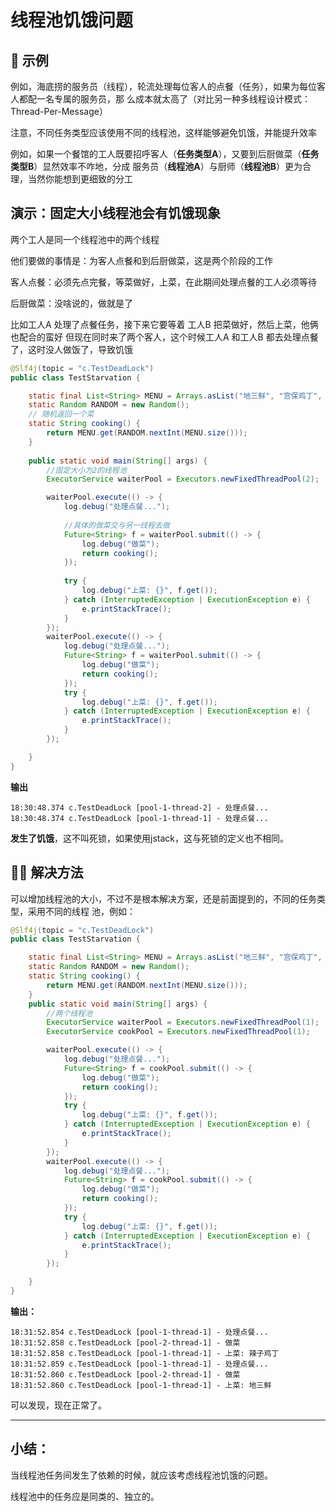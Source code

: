 # 线程池饥饿问题

## :fist_right: 示例

例如，海底捞的服务员（线程），轮流处理每位客人的点餐（任务），如果为每位客人都配一名专属的服务员，那
么成本就太高了（对比另一种多线程设计模式：Thread-Per-Message）

注意，不同任务类型应该使用不同的线程池，这样能够避免饥饿，并能提升效率

例如，如果一个餐馆的工人既要招呼客人（**任务类型A**），又要到后厨做菜（**任务类型B**）显然效率不咋地，分成
服务员（**线程池A**）与厨师（**线程池B**）更为合理，当然你能想到更细致的分工

## 演示：固定大小线程池会有饥饿现象

两个工人是同一个线程池中的两个线程

他们要做的事情是：为客人点餐和到后厨做菜，这是两个阶段的工作

客人点餐：必须先点完餐，等菜做好，上菜，在此期间处理点餐的工人必须等待

后厨做菜：没啥说的，做就是了

比如工人A 处理了点餐任务，接下来它要等着 工人B 把菜做好，然后上菜，他俩也配合的蛮好
但现在同时来了两个客人，这个时候工人A 和工人B 都去处理点餐了，这时没人做饭了，导致饥饿



```java
@Slf4j(topic = "c.TestDeadLock")
public class TestStarvation {

    static final List<String> MENU = Arrays.asList("地三鲜", "宫保鸡丁", "辣子鸡丁", "烤鸡翅");
    static Random RANDOM = new Random();
    // 随机返回一个菜
    static String cooking() {
        return MENU.get(RANDOM.nextInt(MENU.size()));
    }
    
    public static void main(String[] args) {
        //固定大小为2的线程池
        ExecutorService waiterPool = Executors.newFixedThreadPool(2);

        waiterPool.execute(() -> {
            log.debug("处理点餐...");
            
            //具体的做菜交与另一线程去做
            Future<String> f = waiterPool.submit(() -> {
                log.debug("做菜");
                return cooking();
            });
            
            try {
                log.debug("上菜: {}", f.get());
            } catch (InterruptedException | ExecutionException e) {
                e.printStackTrace();
            }
        });
        waiterPool.execute(() -> {
            log.debug("处理点餐...");
            Future<String> f = waiterPool.submit(() -> {
                log.debug("做菜");
                return cooking();
            });
            try {
                log.debug("上菜: {}", f.get());
            } catch (InterruptedException | ExecutionException e) {
                e.printStackTrace();
            }
        });

    }
}
```

**输出**

```
18:30:48.374 c.TestDeadLock [pool-1-thread-2] - 处理点餐...
18:30:48.374 c.TestDeadLock [pool-1-thread-1] - 处理点餐...
```

**发生了饥饿**，这不叫死锁，如果使用jstack，这与死锁的定义也不相同。

## :man_firefighter: 解决方法

可以增加线程池的大小，不过不是根本解决方案，还是前面提到的，不同的任务类型，采用不同的线程
池，例如：

```java
@Slf4j(topic = "c.TestDeadLock")
public class TestStarvation {

    static final List<String> MENU = Arrays.asList("地三鲜", "宫保鸡丁", "辣子鸡丁", "烤鸡翅");
    static Random RANDOM = new Random();
    static String cooking() {
        return MENU.get(RANDOM.nextInt(MENU.size()));
    }
    public static void main(String[] args) {
        //两个线程池
        ExecutorService waiterPool = Executors.newFixedThreadPool(1);
        ExecutorService cookPool = Executors.newFixedThreadPool(1);

        waiterPool.execute(() -> {
            log.debug("处理点餐...");
            Future<String> f = cookPool.submit(() -> {
                log.debug("做菜");
                return cooking();
            });
            try {
                log.debug("上菜: {}", f.get());
            } catch (InterruptedException | ExecutionException e) {
                e.printStackTrace();
            }
        });
        waiterPool.execute(() -> {
            log.debug("处理点餐...");
            Future<String> f = cookPool.submit(() -> {
                log.debug("做菜");
                return cooking();
            });
            try {
                log.debug("上菜: {}", f.get());
            } catch (InterruptedException | ExecutionException e) {
                e.printStackTrace();
            }
        });

    }
}
```

**输出：**

```
18:31:52.854 c.TestDeadLock [pool-1-thread-1] - 处理点餐...
18:31:52.858 c.TestDeadLock [pool-2-thread-1] - 做菜
18:31:52.858 c.TestDeadLock [pool-1-thread-1] - 上菜: 辣子鸡丁
18:31:52.859 c.TestDeadLock [pool-1-thread-1] - 处理点餐...
18:31:52.860 c.TestDeadLock [pool-2-thread-1] - 做菜
18:31:52.860 c.TestDeadLock [pool-1-thread-1] - 上菜: 地三鲜
```

可以发现，现在正常了。

---

## 小结：

当线程池任务间发生了依赖的时候，就应该考虑线程池饥饿的问题。

线程池中的任务应是同类的、独立的。

